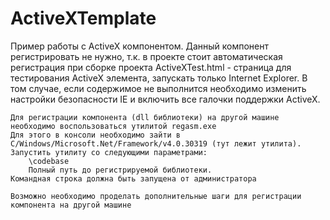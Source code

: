 # ActiveXTemplate
Пример работы с ActiveX компонентом.
Данный компонент регистрировать не нужно, т.к. в проекте стоит автоматическая регистрация при сборке проекта
ActiveXTest.html - страница для тестирования ActiveX элемента, запускать только Internet Explorer.
В том случае, если содержимое не выполнится необходимо изменить настройки безопасности IE и включить все галочки поддержки ActiveX.

	Для регистрации компонента (dll библиотеки) на другой машине необходимо воспользоваться утилитой regasm.exe
	Для этого в консоли необходимо зайти в C/Windows/Microsoft.Net/Framework/v4.0.30319 (тут лежит утилита).
	Запустить утилиту со следующими параметрами:
		\codebase
		Полный путь до регистрируемой библиотеки.
	Командная строка должна быть запущена от администратора
	
	Возможно необходимо проделать дополнительные шаги для регистрации компонента на другой машине
